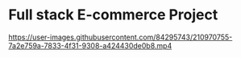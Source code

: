 # Full stack E-commerce Project


https://user-images.githubusercontent.com/84295743/210970755-7a2e759a-7833-4f31-9308-a424430de0b8.mp4

